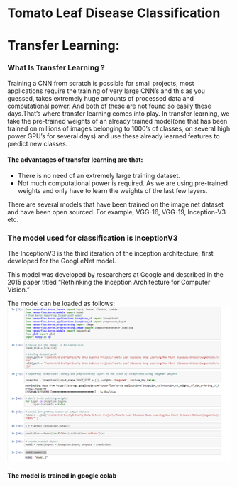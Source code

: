 # Tomato Leaf Disease Classification

# Transfer Learning:
  <h3>What Is Transfer Learning ?</h3>
  <p>Training a CNN from scratch is possible for small projects, most applications require the training of very large CNN’s and this as you guessed, takes extremely huge amounts of processed data and computational power. And both of these are not found so easily these days.That’s where transfer learning comes into play. In transfer learning, we take the pre-trained weights of an already trained model(one that has been trained on millions of images belonging to 1000’s of classes, on several high power GPU’s for several days) and use these already learned features to predict new classes.</p>
  
<h4>The advantages of transfer learning are that:</h4>
<ul><li>There is no need of an extremely large training dataset.</li>
<li>Not much computational power is required. As we are using pre-trained weights and only have to learn the weights of the last few layers.</li></ul>

There are several models that have been trained on the image net dataset and have been open sourced. For example, VGG-16, VGG-19, Inception-V3 etc.

 <h3>The model used for classification is InceptionV3 </h3>
  <p>The InceptionV3 is the third iteration of the inception architecture, first developed for the GoogLeNet model.</p>
  <p>This model was developed by researchers at Google and described in the 2015 paper titled “Rethinking the Inception Architecture for Computer Vision.”</p>
The model can be loaded as follows:
<img src="Screenshot.png" alt="">

<h4>The model is trained in google colab</h4>
